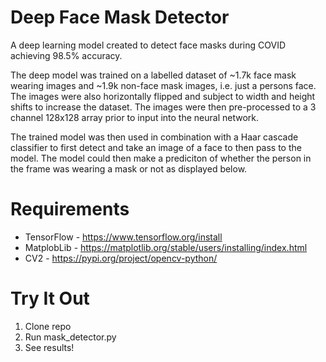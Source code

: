 # Deep Face Mask Detector
A deep learning model created to detect face masks during COVID achieving 98.5% accuracy.

The deep model was trained on a labelled dataset of ~1.7k face mask wearing images and ~1.9k non-face mask images, i.e. just a persons face.
The images were also horizontally flipped and subject to width and height shifts to increase the dataset.
The images were then pre-processed to a 3 channel 128x128 array prior to input into the neural network.

The trained model was then used in combination with a Haar cascade classifier to first detect and take an image of a face to then pass to the model.
The model could then make a prediciton of whether the person in the frame was wearing a mask or not as displayed below.

# Requirements
* TensorFlow - https://www.tensorflow.org/install
* MatplobLib - https://matplotlib.org/stable/users/installing/index.html
* CV2 - https://pypi.org/project/opencv-python/

# Try It Out
1. Clone repo
2. Run mask_detector.py
3. See results!
